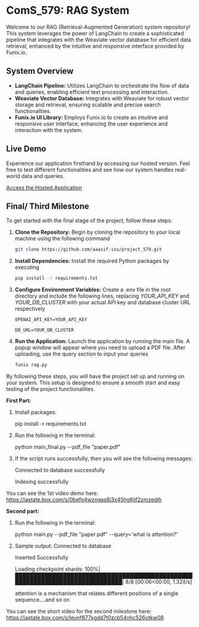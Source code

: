 # ComS_579: RAG System
Welcome to our RAG (Retrieval-Augmented Generation) system repository! This system leverages the power of LangChain to create a sophisticated pipeline that integrates with the Weaviate vector database for efficient data retrieval, enhanced by the intuitive and responsive interface provided by Funix.io.

## System Overview
- **LangChain Pipeline:** Utilizes LangChain to orchestrate the flow of data and queries, enabling efficient text processing and interaction.
- **Weaviate Vector Database:** Integrates with Weaviate for robust vector storage and retrieval, ensuring scalable and precise search functionalities.
- **Funix.io UI Library:** Employs Funix.io to create an intuitive and responsive user interface, enhancing the user experience and interaction with the system.

## Live Demo
Experience our application firsthand by accessing our hosted version. Feel free to test different functionalities and see how our system handles real-world data and queries. 

[Access the Hosted Application](https://huggingface.co/spaces/arafspn/rag-project)

## Final/ Third Milestone
To get started with the final stage of the project, follow these steps:

1. **Clone the Repository:**
   Begin by cloning the repository to your local machine using the following command
   ```bash
   git clone https://github.com/aaasif-isu/project_579.git
   ```
2. **Install Dependencies:**
   Install the required Python packages by executing
   ```bash
   pip install -r requirements.txt
   ```
3. **Configure Environment Variables:**
   Create a .env file in the root directory and include the following lines, replacing _YOUR_API_KEY_ and _YOUR_DB_CLUSTER_ with your actual API key and database cluster URL respectively
   
   ```OPENAI_API_KEY=YOUR_API_KEY```
   
   ```DB_URL=YOUR_DB_CLUSTER```
   
4. **Run the Application:**
   Launch the application by running the main file. A popup window will appear where you need to upload a PDF file. After uploading, use the query section to input your queries
   ```bash
   funix rag.py
   ```
By following these steps, you will have the project set up and running on your system. This setup is designed to ensure a smooth start and easy testing of the project functionalities.


**First Part:**

1. Install packages:
   
    pip install -r requirements.txt

2. Run the following in the terminal:
   
    python main_final.py --pdf_file "paper.pdf"

3. If the script runs successfully, then you will see the following messages:
   
    Connected to database successfully
   
    Indexing successfully

You can see the 1st video demo here: 
https://iastate.box.com/s/0befg4wzngas8i3x45hg6jif2zmzedih


**Second part:**

1. Run the following in the terminal:
   
    python main.py --pdf_file "paper.pdf" --query='what is attention?'

2. Sample output:
   Connected to database
   
   Inserted Successfully
   
   Loading checkpoint shards: 100%|█████████████████████████████████████████████████████████████████████████████| 8/8 [00:06<00:00,  1.32it/s]


   attention is a mechanism that relates different positions of a single sequence....and so on

You can see the short video for the second milestone here:
https://iastate.box.com/s/leunf877sgdd7t0zcb54nhc526otkw08



